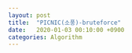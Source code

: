 ```yaml
---
layout: post
title:  "PICNIC(소풍)-bruteforce"
date:   2020-01-03 00:10:00 +0900
categories: Algorithm
---
```


